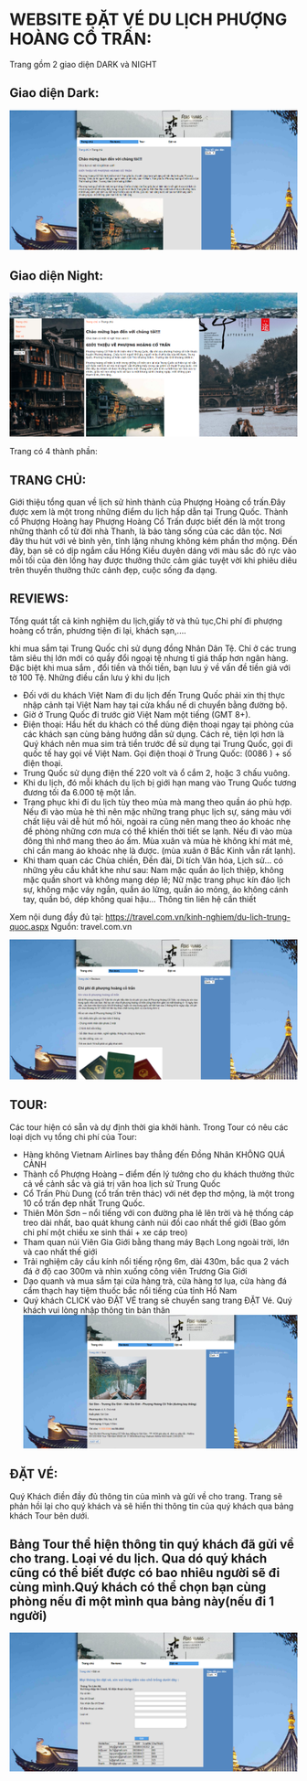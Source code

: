 # WEBSITE ĐẶT VÉ DU LỊCH PHƯỢNG HOÀNG CỔ TRẤN: #

Trang gồm 2 giao diện DARK và NIGHT

## Giao diện Dark: ##

![img](anh2/site1.PNG)

## Giao diện Night: ##

![img](anh2/stie5.PNG)

Trang có 4 thành phần: 
## TRANG CHỦ: ##

 Giới thiệu tổng quan về lịch sử hình thành của Phượng Hoàng cổ trấn.Đây được xem là một trong những điểm du lịch hấp dẫn tại Trung Quốc. Thành cổ Phượng Hoàng hay Phượng Hoàng Cổ Trấn được biết đến là một trong những thành cổ từ đời nhà Thanh, là bảo tàng sống của các dân tộc. Nơi đây thu hút với vẻ bình yên, tĩnh lặng nhưng không kém phần thơ mộng. Đến đây, bạn sẽ có dịp ngắm cầu Hồng Kiều duyên dáng với màu sắc đỏ rực vào mỗi tối của đèn lồng hay được thưởng thức cảm giác tuyệt vời khi phiêu diêu trên thuyền thưởng thức cảnh đẹp, cuộc sống đa dạng.
 
## REVIEWS: ##

Tổng quát tất cả kinh nghiệm du lịch,giấy tờ và thủ tục,Chi phí đi phượng hoàng cổ trấn, phương tiện đi lại, khách sạn,....

khi mua sắm tại Trung Quốc chỉ sử dụng đồng Nhân Dân Tệ. Chỉ ở các trung tâm siêu thị lớn mới có quầy đổi ngoại tệ nhưng tỉ giá thấp hơn ngân hàng. Đặc biệt khi mua sắm , đổi tiền và thối tiền, bạn lưu ý về vấn đề tiền giả với tờ 100 Tệ.
Những điều cần lưu ý khi du lịch 
+ Đối với du khách Việt Nam đi du lịch đến Trung Quốc phải xin thị thực nhập cảnh tại Việt Nam hay tại cửa khẩu nế di chuyển bằng đường bộ.
+ Giờ ở Trung Quốc đi trước giờ Việt Nam một tiếng (GMT 8+).
+ Điện thoại: Hầu hết du khách có thể dùng điện thoại ngay tại phòng của các khách sạn cùng bảng hướng dẫn  sử dụng. Cách rẻ, tiện lợi hơn là Quý khách nên mua sim trả tiền trước đề sử dụng tại Trung Quốc, gọi đi quốc tế hay gọi về Việt Nam. Gọi điện thoại  ở Trung Quốc: (0086 ) + số điện thoại.
+ Trung Quốc sử dụng điện thế 220 volt và ổ cắm 2, hoặc 3 chấu vuông.
+ Khi du lịch, đó mỗi khách du lịch bị giới hạn mang vào Trung Quốc tương đương tối đa 6.000 tệ một lần. 
+ Trang phục khi đi du lịch tùy theo mùa mà mang theo quần áo phù hợp. Nếu đi vào mùa hè thì nên mặc những trang phục lịch sự, sáng màu với chất liệu vải dễ hút mồ hôi, ngoài ra cũng nên mang theo áo khoác nhẹ đề phòng những cơn mưa có thể khiến thời tiết se lạnh. Nếu đi vào mùa đông thì nhớ mang theo áo ấm. Mùa xuân và mùa hè không khí mát mẻ, chỉ cần mang áo khoác nhẹ là được. (mùa xuân ở Bắc Kinh vẫn rất lạnh). 
+ Khi tham quan các Chùa chiền, Đền đài, Di tích Văn hóa, Lịch sử… có những yêu cầu khắt khe như sau: Nam mặc quần áo lịch thiệp, không mặc quần short và không mang dép lê; Nữ mặc trang phục kín đáo lịch sự, không mặc váy ngắn, quần áo lửng, quần áo mỏng, áo không cánh tay, quần bó, dép không quai hậu… 
Thông tin liên hệ cần thiết

Xem nội dung đầy đủ tại: https://travel.com.vn/kinh-nghiem/du-lich-trung-quoc.aspx
Nguồn: travel.com.vn

![img](anh2/site2.PNG)

## TOUR: ##
Các tour hiện có sẵn và dự định thời gia khởi hành. Trong Tour có nêu các loại dịch vụ tổng chi phí của Tour:

+ Hàng không Vietnam Airlines bay thẳng đến Đồng Nhân KHÔNG QUÁ CẢNH 
+ Thành cổ Phượng Hoàng – điểm đến lý tưởng cho du khách thưởng thức cả về cảnh sắc và giá trị văn hoa lịch sử Trung Quốc 
+ Cổ Trấn Phù Dung (cổ trấn trên thác) với nét đẹp thơ mộng, là một trong 10 cổ trấn đẹp nhất Trung Quốc. 
+ Thiên Môn Sơn – nổi tiếng với con đường pha lê lên trời và hệ thống cáp treo dài nhất, bao quát khung cảnh núi đồi cao nhất thế giới (Bao gồm chi phí một chiều xe sinh thái + xe cáp treo) 
+ Tham quan núi Viên Gia Giới bằng thang máy Bạch Long ngoài trời, lớn và cao nhất thế giới
+ Trải nghiệm cây cầu kính nổi tiếng rộng 6m, dài 430m, bắc qua 2 vách đá ở độ cao 300m và nhìn xuống công viên Trương Gia Giới
+ Dạo quanh và mua sắm tại cửa hàng trà, cửa hàng tơ lụa, cửa hàng đá cẩm thạch hay tiệm thuốc bắc nổi tiếng của tỉnh Hồ Nam
+ Quý khách CLICK vào ĐẶT VÉ trang sẽ chuyển sang trang ĐẶT Vé. Quý khách vui lòng nhập thông tin bản thân
![img](anh2/site3.PNG)

## ĐẶT VÉ: ##
Quý Khách điền đầy đủ thông tin của mình và gửi về cho trang. Trang sẽ phản hồi lại cho quý khách và sẽ hiển thi thông tin của quý khách qua bảng khách Tour bên dưới.
 
## Bảng Tour thể hiện thông tin quý khách đã gửi về cho trang. Loại vé du lịch. Qua dó quý khách cũng có thể biết được có bao nhiêu người sẽ đi cùng mình.Quý khách có thể chọn bạn cùng phòng nếu đi một mình qua bảng này(nếu đi 1 người)

![img](anh2/site4.PNG)
